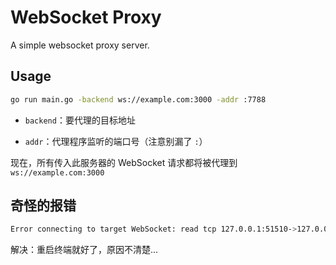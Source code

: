 # WebSocket Proxy

A simple websocket proxy server.

## Usage

```bash
go run main.go -backend ws://example.com:3000 -addr :7788
```

- `backend`：要代理的目标地址

- `addr`：代理程序监听的端口号（注意别漏了 `:`）

现在，所有传入此服务器的 WebSocket 请求都将被代理到 `ws://example.com:3000`

## 奇怪的报错

```bash
Error connecting to target WebSocket: read tcp 127.0.0.1:51510->127.0.0.1:7890: read: connection reset by peer
```

解决：重启终端就好了，原因不清楚...

